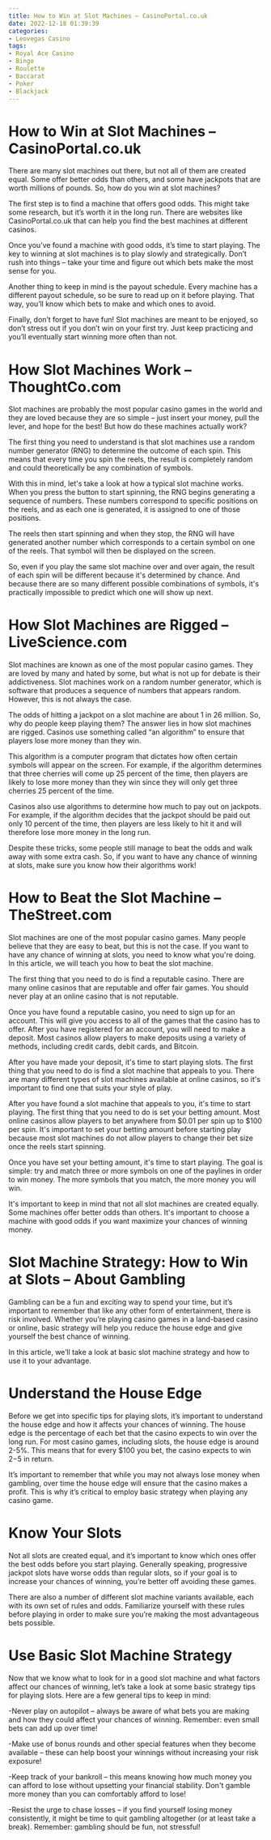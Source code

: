 ```yaml
---
title: How to Win at Slot Machines – CasinoPortal.co.uk
date: 2022-12-18 01:39:39
categories:
- Leovegas Casino
tags:
- Royal Ace Casino
- Bingo
- Roulette
- Baccarat
- Poker
- Blackjack
---
```



#  How to Win at Slot Machines – CasinoPortal.co.uk

There are many slot machines out there, but not all of them are created equal. Some offer better odds than others, and some have jackpots that are worth millions of pounds. So, how do you win at slot machines?

The first step is to find a machine that offers good odds. This might take some research, but it’s worth it in the long run. There are websites like CasinoPortal.co.uk that can help you find the best machines at different casinos.

Once you’ve found a machine with good odds, it’s time to start playing. The key to winning at slot machines is to play slowly and strategically. Don’t rush into things – take your time and figure out which bets make the most sense for you.

Another thing to keep in mind is the payout schedule. Every machine has a different payout schedule, so be sure to read up on it before playing. That way, you’ll know which bets to make and which ones to avoid.

Finally, don’t forget to have fun! Slot machines are meant to be enjoyed, so don’t stress out if you don’t win on your first try. Just keep practicing and you’ll eventually start winning more often than not.

#  How Slot Machines Work – ThoughtCo.com

Slot machines are probably the most popular casino games in the world and they are loved because they are so simple – just insert your money, pull the lever, and hope for the best! But how do these machines actually work?

The first thing you need to understand is that slot machines use a random number generator (RNG) to determine the outcome of each spin. This means that every time you spin the reels, the result is completely random and could theoretically be any combination of symbols.

With this in mind, let's take a look at how a typical slot machine works. When you press the button to start spinning, the RNG begins generating a sequence of numbers. These numbers correspond to specific positions on the reels, and as each one is generated, it is assigned to one of those positions.

The reels then start spinning and when they stop, the RNG will have generated another number which corresponds to a certain symbol on one of the reels. That symbol will then be displayed on the screen.

So, even if you play the same slot machine over and over again, the result of each spin will be different because it's determined by chance. And because there are so many different possible combinations of symbols, it's practically impossible to predict which one will show up next.

#  How Slot Machines are Rigged – LiveScience.com

Slot machines are known as one of the most popular casino games. They are loved by many and hated by some, but what is not up for debate is their addictiveness. Slot machines work on a random number generator, which is software that produces a sequence of numbers that appears random. However, this is not always the case.

The odds of hitting a jackpot on a slot machine are about 1 in 26 million. So, why do people keep playing them? The answer lies in how slot machines are rigged. Casinos use something called “an algorithm” to ensure that players lose more money than they win.

This algorithm is a computer program that dictates how often certain symbols will appear on the screen. For example, if the algorithm determines that three cherries will come up 25 percent of the time, then players are likely to lose more money than they win since they will only get three cherries 25 percent of the time.

Casinos also use algorithms to determine how much to pay out on jackpots. For example, if the algorithm decides that the jackpot should be paid out only 10 percent of the time, then players are less likely to hit it and will therefore lose more money in the long run.

Despite these tricks, some people still manage to beat the odds and walk away with some extra cash. So, if you want to have any chance of winning at slots, make sure you know how their algorithms work!

#  How to Beat the Slot Machine – TheStreet.com

Slot machines are one of the most popular casino games. Many people believe that they are easy to beat, but this is not the case. If you want to have any chance of winning at slots, you need to know what you're doing. In this article, we will teach you how to beat the slot machine.

The first thing that you need to do is find a reputable casino. There are many online casinos that are reputable and offer fair games. You should never play at an online casino that is not reputable.

Once you have found a reputable casino, you need to sign up for an account. This will give you access to all of the games that the casino has to offer. After you have registered for an account, you will need to make a deposit. Most casinos allow players to make deposits using a variety of methods, including credit cards, debit cards, and Bitcoin.

After you have made your deposit, it's time to start playing slots. The first thing that you need to do is find a slot machine that appeals to you. There are many different types of slot machines available at online casinos, so it's important to find one that suits your style of play.

After you have found a slot machine that appeals to you, it's time to start playing. The first thing that you need to do is set your betting amount. Most online casinos allow players to bet anywhere from $0.01 per spin up to $100 per spin. It's important to set your betting amount before starting play because most slot machines do not allow players to change their bet size once the reels start spinning.

Once you have set your betting amount, it's time to start playing. The goal is simple: try and match three or more symbols on one of the paylines in order to win money. The more symbols that you match, the more money you will win.

It's important to keep in mind that not all slot machines are created equally. Some machines offer better odds than others. It's important to choose a machine with good odds if you want maximize your chances of winning money.

#  Slot Machine Strategy: How to Win at Slots – About Gambling

Gambling can be a fun and exciting way to spend your time, but it’s important to remember that like any other form of entertainment, there is risk involved. Whether you’re playing casino games in a land-based casino or online, basic strategy will help you reduce the house edge and give yourself the best chance of winning.

In this article, we’ll take a look at basic slot machine strategy and how to use it to your advantage.

# Understand the House Edge

Before we get into specific tips for playing slots, it’s important to understand the house edge and how it affects your chances of winning. The house edge is the percentage of each bet that the casino expects to win over the long run. For most casino games, including slots, the house edge is around 2-5%. This means that for every $100 you bet, the casino expects to win $2-$5 in return.

It’s important to remember that while you may not always lose money when gambling, over time the house edge will ensure that the casino makes a profit. This is why it’s critical to employ basic strategy when playing any casino game.

# Know Your Slots

Not all slots are created equal, and it’s important to know which ones offer the best odds before you start playing. Generally speaking, progressive jackpot slots have worse odds than regular slots, so if your goal is to increase your chances of winning, you’re better off avoiding these games.

There are also a number of different slot machine variants available, each with its own set of rules and odds. Familiarize yourself with these rules before playing in order to make sure you’re making the most advantageous bets possible.

# Use Basic Slot Machine Strategy

Now that we know what to look for in a good slot machine and what factors affect our chances of winning, let’s take a look at some basic strategy tips for playing slots. Here are a few general tips to keep in mind:

-Never play on autopilot – always be aware of what bets you are making and how they could affect your chances of winning. Remember: even small bets can add up over time!

 -Make use of bonus rounds and other special features when they become available – these can help boost your winnings without increasing your risk exposure!

 -Keep track of your bankroll – this means knowing how much money you can afford to lose without upsetting your financial stability. Don't gamble more money than you can comfortably afford to lose!

 -Resist the urge to chase losses – if you find yourself losing money consistently, it might be time to quit gambling altogether (or at least take a break). Remember: gambling should be fun, not stressful!